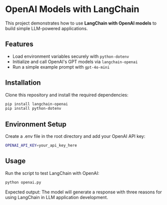 # OpenAI Models with LangChain

This project demonstrates how to use **LangChain with OpenAI models** to build simple LLM-powered applications.

## Features
- Load environment variables securely with `python-dotenv`
- Initialize and call OpenAI's GPT models via `langchain-openai`
- Run a simple example prompt with `gpt-4o-mini`


## Installation

Clone this repository and install the required dependencies:

```bash
pip install langchain-openai
pip install python-dotenv
```

## Environment Setup

Create a .env file in the root directory and add your OpenAI API key:

```bash
OPENAI_API_KEY=your_api_key_here
```

## Usage

Run the script to test LangChain with OpenAI:

```bash
python openai.py
```

Expected output: The model will generate a response with three reasons for using LangChain in LLM application development.